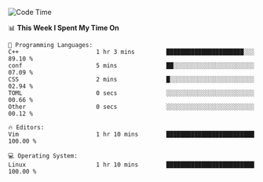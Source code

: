 <!-- [![Top Langs](https://github-readme-stats.vercel.app/api/top-langs/?username=gagahsyuja&theme=dracula&hide_border=true&border_radius=7)](https://github.com/anuraghazra/github-readme-stats) -->

<!--START_SECTION:waka-->
![Code Time](http://img.shields.io/badge/Code%20Time-145%20hrs%2035%20mins-blue)

📊 **This Week I Spent My Time On** 

```text
💬 Programming Languages: 
C++                      1 hr 3 mins         ██████████████████████░░░   89.10 % 
conf                     5 mins              ██░░░░░░░░░░░░░░░░░░░░░░░   07.09 % 
CSS                      2 mins              █░░░░░░░░░░░░░░░░░░░░░░░░   02.94 % 
TOML                     0 secs              ░░░░░░░░░░░░░░░░░░░░░░░░░   00.66 % 
Other                    0 secs              ░░░░░░░░░░░░░░░░░░░░░░░░░   00.12 % 

🔥 Editors: 
Vim                      1 hr 10 mins        █████████████████████████   100.00 % 

💻 Operating System: 
Linux                    1 hr 10 mins        █████████████████████████   100.00 % 
```


<!--END_SECTION:waka-->
